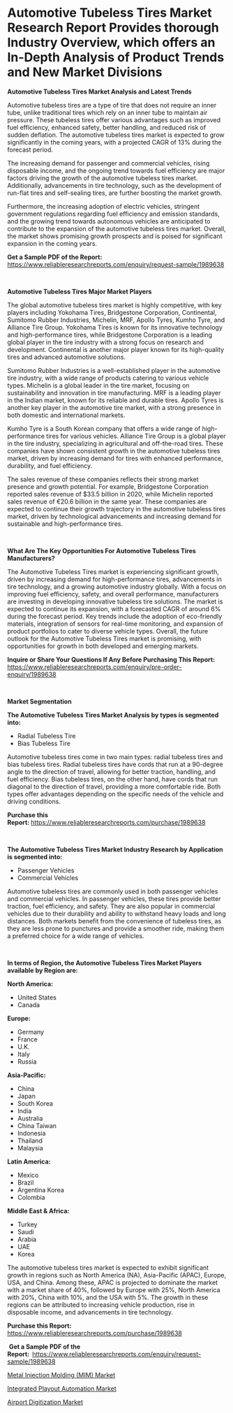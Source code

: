 <p><h1>Automotive Tubeless Tires Market Research Report Provides thorough Industry Overview, which offers an In-Depth Analysis of Product Trends and New Market Divisions</h1></p><p><strong>Automotive Tubeless Tires Market Analysis and Latest Trends</strong></p>
<p><p>Automotive tubeless tires are a type of tire that does not require an inner tube, unlike traditional tires which rely on an inner tube to maintain air pressure. These tubeless tires offer various advantages such as improved fuel efficiency, enhanced safety, better handling, and reduced risk of sudden deflation. The automotive tubeless tires market is expected to grow significantly in the coming years, with a projected CAGR of 13% during the forecast period.</p><p>The increasing demand for passenger and commercial vehicles, rising disposable income, and the ongoing trend towards fuel efficiency are major factors driving the growth of the automotive tubeless tires market. Additionally, advancements in tire technology, such as the development of run-flat tires and self-sealing tires, are further boosting the market growth.</p><p>Furthermore, the increasing adoption of electric vehicles, stringent government regulations regarding fuel efficiency and emission standards, and the growing trend towards autonomous vehicles are anticipated to contribute to the expansion of the automotive tubeless tires market. Overall, the market shows promising growth prospects and is poised for significant expansion in the coming years.</p></p>
<p><strong>Get a Sample PDF of the Report:&nbsp;</strong> <a href="https://www.reliableresearchreports.com/enquiry/request-sample/1989638">https://www.reliableresearchreports.com/enquiry/request-sample/1989638</a></p>
<p>&nbsp;</p>
<p><strong>Automotive Tubeless Tires Major Market Players</strong></p>
<p><p>The global automotive tubeless tires market is highly competitive, with key players including Yokohama Tires, Bridgestone Corporation, Continental, Sumitomo Rubber Industries, Michelin, MRF, Apollo Tyres, Kumho Tyre, and Alliance Tire Group. Yokohama Tires is known for its innovative technology and high-performance tires, while Bridgestone Corporation is a leading global player in the tire industry with a strong focus on research and development. Continental is another major player known for its high-quality tires and advanced automotive solutions.</p><p>Sumitomo Rubber Industries is a well-established player in the automotive tire industry, with a wide range of products catering to various vehicle types. Michelin is a global leader in the tire market, focusing on sustainability and innovation in tire manufacturing. MRF is a leading player in the Indian market, known for its reliable and durable tires. Apollo Tyres is another key player in the automotive tire market, with a strong presence in both domestic and international markets.</p><p>Kumho Tyre is a South Korean company that offers a wide range of high-performance tires for various vehicles. Alliance Tire Group is a global player in the tire industry, specializing in agricultural and off-the-road tires. These companies have shown consistent growth in the automotive tubeless tires market, driven by increasing demand for tires with enhanced performance, durability, and fuel efficiency.</p><p>The sales revenue of these companies reflects their strong market presence and growth potential. For example, Bridgestone Corporation reported sales revenue of $33.5 billion in 2020, while Michelin reported sales revenue of €20.6 billion in the same year. These companies are expected to continue their growth trajectory in the automotive tubeless tires market, driven by technological advancements and increasing demand for sustainable and high-performance tires.</p></p>
<p>&nbsp;</p>
<p><strong>What Are The Key Opportunities For Automotive Tubeless Tires Manufacturers?</strong></p>
<p><p>The Automotive Tubeless Tires market is experiencing significant growth, driven by increasing demand for high-performance tires, advancements in tire technology, and a growing automotive industry globally. With a focus on improving fuel efficiency, safety, and overall performance, manufacturers are investing in developing innovative tubeless tire solutions. The market is expected to continue its expansion, with a forecasted CAGR of around 6% during the forecast period. Key trends include the adoption of eco-friendly materials, integration of sensors for real-time monitoring, and expansion of product portfolios to cater to diverse vehicle types. Overall, the future outlook for the Automotive Tubeless Tires market is promising, with opportunities for growth in both developed and emerging markets.</p></p>
<p><strong>Inquire or Share Your Questions If Any Before Purchasing This Report:</strong> <a href="https://www.reliableresearchreports.com/enquiry/pre-order-enquiry/1989638">https://www.reliableresearchreports.com/enquiry/pre-order-enquiry/1989638</a></p>
<p>&nbsp;</p>
<p><strong>Market Segmentation</strong></p>
<p><strong>The Automotive Tubeless Tires Market Analysis by types is segmented into:</strong></p>
<p><ul><li>Radial Tubeless Tire</li><li>Bias Tubeless Tire</li></ul></p>
<p><p>Automotive tubeless tires come in two main types: radial tubeless tires and bias tubeless tires. Radial tubeless tires have cords that run at a 90-degree angle to the direction of travel, allowing for better traction, handling, and fuel efficiency. Bias tubeless tires, on the other hand, have cords that run diagonal to the direction of travel, providing a more comfortable ride. Both types offer advantages depending on the specific needs of the vehicle and driving conditions.</p></p>
<p><strong>Purchase this Report:&nbsp;</strong><a href="https://www.reliableresearchreports.com/purchase/1989638">https://www.reliableresearchreports.com/purchase/1989638</a></p>
<p>&nbsp;</p>
<p><strong>The Automotive Tubeless Tires Market Industry Research by Application is segmented into:</strong></p>
<p><ul><li>Passenger Vehicles</li><li>Commercial Vehicles</li></ul></p>
<p><p>Automotive tubeless tires are commonly used in both passenger vehicles and commercial vehicles. In passenger vehicles, these tires provide better traction, fuel efficiency, and safety. They are also popular in commercial vehicles due to their durability and ability to withstand heavy loads and long distances. Both markets benefit from the convenience of tubeless tires, as they are less prone to punctures and provide a smoother ride, making them a preferred choice for a wide range of vehicles.</p></p>
<p>&nbsp;</p>
<p><strong>In terms of Region, the Automotive Tubeless Tires Market Players available by Region are:</strong></p>
<p>
    <p> <strong> North America: </strong>
        <ul>
            <li>United States</li>
            <li>Canada</li>
        </ul>
        </p> 
    <p> <strong> Europe: </strong>
        <ul>
            <li>Germany</li>
            <li>France</li>
            <li>U.K.</li>
            <li>Italy</li>
            <li>Russia</li>
        </ul>
        </p> 
    <p> <strong> Asia-Pacific: </strong>
        <ul>
            <li>China</li>
            <li>Japan</li>
            <li>South Korea</li>
            <li>India</li>
            <li>Australia</li>
            <li>China Taiwan</li>
            <li>Indonesia</li>
            <li>Thailand</li>
            <li>Malaysia</li>
        </ul>
        </p> 
    <p> <strong> Latin America: </strong>
        <ul>
            <li>Mexico</li>
            <li>Brazil</li>
            <li>Argentina Korea</li>
            <li>Colombia</li>
        </ul>
        </p> 
    <p> <strong> Middle East & Africa: </strong>
        <ul>
            <li>Turkey</li>
            <li>Saudi</li>
            <li>Arabia</li>
            <li>UAE</li>
            <li>Korea</li>
        </ul>
    </p>
    </p>
<p><p>The automotive tubeless tires market is expected to exhibit significant growth in regions such as North America (NA), Asia-Pacific (APAC), Europe, USA, and China. Among these, APAC is projected to dominate the market with a market share of 40%, followed by Europe with 25%, North America with 20%, China with 10%, and the USA with 5%. The growth in these regions can be attributed to increasing vehicle production, rise in disposable income, and advancements in tire technology.</p></p>
<p><strong>Purchase this Report: </strong><a href="https://www.reliableresearchreports.com/purchase/1989638">https://www.reliableresearchreports.com/purchase/1989638</a></p>
<p>&nbsp;<strong>Get a Sample PDF of the Report:&nbsp;&nbsp;</strong><a href="https://www.reliableresearchreports.com/enquiry/request-sample/1989638">https://www.reliableresearchreports.com/enquiry/request-sample/1989638</a></p>
<p><strong></strong></p>
<p><p><a href="https://view.publitas.com/reportprime-1/metal-injection-molding-mim-market-size-focuses-on-market-dynamics-in-depth-analysis-and-future-projections-of-its-market-forecasted-for-period-from-2023-to-2030/">Metal Injection Molding (MIM) Market</a></p><p><a href="https://view.publitas.com/reportprime-1/integrated-playout-automation-market-with-the-goal-of-estimating-the-market-size-and-future-growth-potential-of-various-market-segments-based-on-component-applications-end-user-and-region/">Integrated Playout Automation Market</a></p><p><a href="https://view.publitas.com/reportprime-1/global-airport-digitization-market-by-types-applications-and-major-players-with-regional-growth-rate-analysis-and-development-situation-from-2023-to-2030/">Airport Digitization Market</a></p></p>